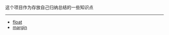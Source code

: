 这个项目作为存放自己归纳总结的一些知识点
<hr />

* [float](https://github.com/Supertraveler-Lee/Summary/blob/master/float.md)
* [margin](https://github.com/Supertraveler-Lee/Summary/blob/master/Margin.md)